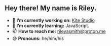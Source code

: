 ## Hey there! My name is Riley.
- 🔭 **I’m currently working on:** [Kite Studio](https://github.com/snoopyriley/kite)
- 🌱 **I’m currently learning:** JavaScript.
- 📫 **How to reach me:** rileyasmith@proton.me
- 😄 **Pronouns:** he/him/his


